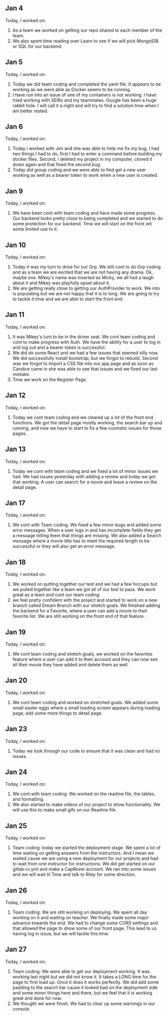 ## Jan 4

Today, I worked on:

1. As a team we worked on getting our repo shared to each member of the team.
2. We also spent time reading over Learn to see if we will pick MongolDB or SQL for our backend.

## Jan 5

Today, I worked on:

1. Today we did team coding and completed the yaml file. It appears to be working as we were able as Docker seems to be running.
2. I have run into an issue of one of my containers is not working. I have tried working with SEIRs and my teammates. Google has been a huge rabbit hole. I will call it a night and will try to find a solution tmw when I am better rested.

## Jan 6

Today, I worked on:

1. Today i worked with Jen and she was able to help me fix my bug. I had two things I had to do, first I had to enter a command before building my docker files. Second, i deleted my project in my computer, cloned it down again and that fixed the second bug.
2. Today did group coding and we were able to find get a new user working as well as a bearer token to work when a new user is created.

## Jan 9

Today, I worked on:

1. We have been cont with team coding and have made some progress. Our backend looks pretty close to being completed and we started to do some protection for our backend. Tmw we will start on the front wit some limited use to it.

## Jan 10

Today, I worked on:

1. Today it was my turn to drive for our Grp. We still cont to do Grp coding and as a team we are excited that we are not having any drama. Ok, maybe one. Mikey's name was inserted as Micky, we all had a laugh about it and Mikey was playfully upset about it.
2. We are getting really close to getting our AuthProvider to work. We into is populating but we are not happy that it is to long. We are going to try to tackle it tmw and we are able to start the front end.

## Jan 11

Today, I worked on:

1. It was Mikey's turn to be in the driver seat. We cont team coding and cont to make progress with Auth. We have the ability for a user to log in and log out and a bearer token is successful.
2. We did do some React and we had a few issues that seemed silly now. We did successfully install bootstrap, but we forgot to rebuild. Second was we forgot to import a CSS file into our app page and as soon as Candice came in she was able to see that issues and we fixed our last mistake.
3. Tmw we work on the Register Page.

## Jan 12

Today, I worked on:

1. Today we cont team coding and we cleared up a lot of the front end functions. We got the detail page mostly working, the search bar up and running, and now we have to start to fix a few cosmetic issues for those pages.

## Jan 13

Today, I worked on:

1. Today we cont with team coding and we fixed a lot of minor issues we had. We had issues yesterday with adding a review and today we got that working. A user can search for a movie and leave a review on the detail page.

## Jan 17

Today, I worked on:

1. We cont with Team coding. We fixed a few minor bugs and added some error messages. When a user logs in and has incomplete fields they get a message telling them that things are missing. We also added a Search message where a movie title has to meet the required length to be successful or they will also get an error message.

## Jan 18

Today, I worked on:

1. We worked on putting together our test and we had a few hiccups but we pulled together like a team we got all of our test to pass. We work great as a team and cont our team coding.
2. we feel pretty confident with the project and started to work on a new branch called Dream Branch with our stretch goals. We finished adding the backend for a Favorite, where a user can add a movie to their favorite list. We are still working on the front end of that feature.

## Jan 19

Today, I worked on:

1. We cont team coding and stretch goals, we worked on the favorites feature where a user can add it to their account and they can now see all their movie they have added and delete them as well.

## Jan 20

Today, I worked on:

1. We cont team coding and worked on stretched goals. We added some small easter eggs where a small loading screen appears during loading page, add some more things to detail page.

## Jan 23

Today, I worked on:

1. Today we look through our code to ensure that it was clean and had no issues.

## Jan 24

Today, I worked on:

1. We cont with team coding: We worked on the readme file, the tables, and formatting.
2. We also started to make videos of our project to show functionality. We will use this to make small gifs on our Readme file.

## Jan 25

Today, I worked on:

1. Team coding: today we started the deployment stage. We spent a lot of time waiting on getting answers from the instructors. And I mean we waited cause we are using a new deployment for our projects and had to wait from one instructor for instructions. We did get started on our gitlab-ci.yml and make a CapRover account. We ran into some issues and we will wait til Tmw and talk to Riley for some direction.

## Jan 26

Today, I worked on:

1. Team coding: We are still working on deploying. We spent all day working on it and waiting on teacher. We finally made some major advance towards the end. We had to change some CORS settings and that allowed the page to show some of our front page. This lead to us having log in issue, but we will tackle this tmw.

## Jan 27

Today, I worked on:

1. Team coding: We were able to get our deployment working. It was working last night but we did not know it. It takes a LONG time for the page to first load up. Once it does it works perfectly. We did add some padding to the search bar cause it looked bad on the deployment side and some minor things here and there, but we feel that it is working great and done for now.
2. We thought we were finish. We had to clear up some warnings in our console.
